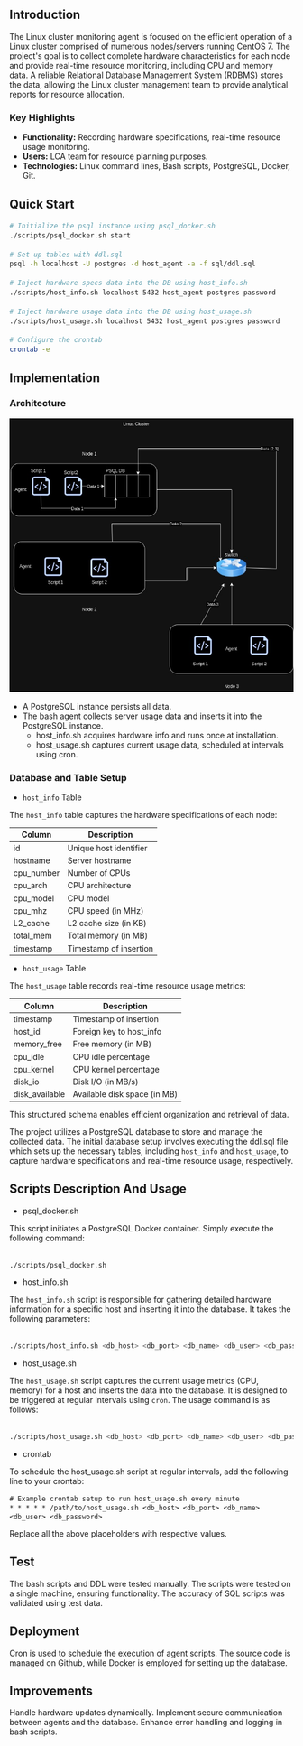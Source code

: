 ## Introduction
The Linux cluster monitoring agent is focused on the efficient operation of a Linux cluster comprised of numerous nodes/servers running CentOS 7. The project's goal is to collect complete hardware characteristics for each node and provide real-time resource monitoring, including CPU and memory data. A reliable Relational Database Management System (RDBMS) stores the data, allowing the Linux cluster management team to provide analytical reports for resource allocation.

### Key Highlights
- **Functionality:** Recording hardware specifications, real-time resource usage monitoring.
- **Users:** LCA team for resource planning purposes.
- **Technologies:** Linux command lines, Bash scripts, PostgreSQL, Docker, Git.

## Quick Start

```bash
# Initialize the psql instance using psql_docker.sh
./scripts/psql_docker.sh start

# Set up tables with ddl.sql
psql -h localhost -U postgres -d host_agent -a -f sql/ddl.sql

# Inject hardware specs data into the DB using host_info.sh
./scripts/host_info.sh localhost 5432 host_agent postgres password

# Inject hardware usage data into the DB using host_usage.sh
./scripts/host_usage.sh localhost 5432 host_agent postgres password

# Configure the crontab
crontab -e

```

## Implementation

### Architecture

![Linux Clustering](https://github.com/jarviscanada/jarvis_data_eng_SaghanaMaheshsarma/blob/master/linux_sql/assets/LinuxClustering.jpg)
- A PostgreSQL instance persists all data.
- The bash agent collects server usage data and inserts it into the PostgreSQL instance.
  - host_info.sh acquires hardware info and runs once at installation.
  - host_usage.sh captures current usage data, scheduled at intervals using cron.

### Database and Table Setup

- `host_info` Table

The `host_info` table captures the hardware specifications of each node:

<table>
  <thead>
    <tr>
      <th>Column</th>
      <th>Description</th>
    </tr>
  </thead>
  <tbody>
    <tr>
      <td>id</td>
      <td>Unique host identifier</td>
    </tr>
    <tr>
      <td>hostname</td>
      <td>Server hostname</td>
    </tr>
    <tr>
      <td>cpu_number</td>
      <td>Number of CPUs</td>
    </tr>
    <tr>
      <td>cpu_arch</td>
      <td>CPU architecture</td>
    </tr>
    <tr>
      <td>cpu_model</td>
      <td>CPU model</td>
    </tr>
    <tr>
      <td>cpu_mhz</td>
      <td>CPU speed (in MHz)</td>
    </tr>
    <tr>
      <td>L2_cache</td>
      <td>L2 cache size (in KB)</td>
    </tr>
    <tr>
      <td>total_mem</td>
      <td>Total memory (in MB)</td>
    </tr>
    <tr>
      <td>timestamp</td>
      <td>Timestamp of insertion</td>
    </tr>
  </tbody>
</table>

- `host_usage` Table

The `host_usage` table records real-time resource usage metrics:

<table>
  <thead>
    <tr>
      <th>Column</th>
      <th>Description</th>
    </tr>
  </thead>
  <tbody>
    <tr>
      <td>timestamp</td>
      <td>Timestamp of insertion</td>
    </tr>
    <tr>
      <td>host_id</td>
      <td>Foreign key to host_info</td>
    </tr>
    <tr>
      <td>memory_free</td>
      <td>Free memory (in MB)</td>
    </tr>
    <tr>
      <td>cpu_idle</td>
      <td>CPU idle percentage</td>
    </tr>
    <tr>
      <td>cpu_kernel</td>
      <td>CPU kernel percentage</td>
    </tr>
    <tr>
      <td>disk_io</td>
      <td>Disk I/O (in MB/s)</td>
    </tr>
    <tr>
      <td>disk_available</td>
      <td>Available disk space (in MB)</td>
    </tr>
  </tbody>
</table>

This structured schema enables efficient organization and retrieval of data.

The project utilizes a PostgreSQL database to store and manage the collected data. The initial database setup involves executing the ddl.sql file which sets up the necessary tables, including `host_info` and `host_usage`, to capture hardware specifications and real-time resource usage, respectively.

## Scripts Description And Usage

- psql_docker.sh

This script initiates a PostgreSQL Docker container. Simply execute the following command:

```bash

./scripts/psql_docker.sh

```

- host_info.sh

The `host_info.sh` script is responsible for gathering detailed hardware information for a specific host and inserting it into the database. It takes the following parameters:

```bash

./scripts/host_info.sh <db_host> <db_port> <db_name> <db_user> <db_password>

```


- host_usage.sh

The `host_usage.sh` script captures the current usage metrics (CPU, memory) for a host and inserts the data into the database. It is designed to be triggered at regular intervals using `cron`. The usage command is as follows:

```bash

./scripts/host_usage.sh <db_host> <db_port> <db_name> <db_user> <db_password>

```
- crontab

To schedule the host_usage.sh script at regular intervals, add the following line to your crontab:

```
# Example crontab setup to run host_usage.sh every minute
* * * * * /path/to/host_usage.sh <db_host> <db_port> <db_name> <db_user> <db_password> 

```
Replace all the above placeholders with respective values.

## Test
The bash scripts and DDL were tested manually. The scripts were tested on a single machine, ensuring functionality. The accuracy of SQL scripts was validated using test data.

## Deployment
Cron is used to schedule the execution of agent scripts. The source code is managed on Github, while Docker is employed for setting up the database.

## Improvements
Handle hardware updates dynamically.
Implement secure communication between agents and the database.
Enhance error handling and logging in bash scripts.

